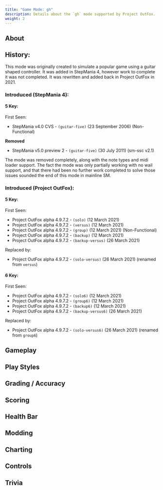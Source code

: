 ```yaml
---
title: "Game Mode: gh"
description: Details about the `gh` mode supported by Project OutFox.
weight: 2
---
```



<!--
insert picture of gameplay 
-->

## About

## History:

This mode was originally created to simulate a popular game using a guitar shaped controller. It was added in StepMania 4, however work to complete it was not completed. It was rewritten and added back in Project OutFox in 2021.

### Introduced (StepMania 4):
#### 5 Key:

First Seen:
 * StepMania v4.0 CVS - ``(guitar-five)`` (23 September 2006) (Non-Functional)

**Removed**
 * StepMania v5.0 preview 2 - ``(guitar-five)`` (30 July 2011) (sm-ssc v2.1)

The mode was removed completely, along with the note types and midi loader support. The fact the mode was only partially working with no wail support, and that there had been no further work completed to solve those issues sounded the end of this mode in mainline SM.


### Introduced (Project OutFox):
#### 5 Key:

First Seen:
 * Project OutFox alpha 4.9.7.2 - ``(solo)`` (12 March 2021)
 * Project OutFox alpha 4.9.7.2 - ``(versus)`` (12 March 2021)
 * Project OutFox alpha 4.9.7.2 - ``(group)`` (12 March 2021) (Non-Functional)
 * Project OutFox alpha 4.9.7.2 - ``(backup)`` (12 March 2021)
 * Project OutFox alpha 4.9.7.2 - ``(backup-versus)`` (26 March 2021)

Replaced by:
 * Project OutFox alpha 4.9.7.2 - ``(solo-versus)`` (26 March 2021) (renamed from ``versus``)

#### 6 Key:

First Seen:
 * Project OutFox alpha 4.9.7.2 - ``(solo6)`` (12 March 2021)
 * Project OutFox alpha 4.9.7.2 - ``(group6)`` (12 March 2021)
 * Project OutFox alpha 4.9.7.2 - ``(backup6)`` (12 March 2021)
 * Project OutFox alpha 4.9.7.2 - ``(backup-versus6)`` (26 March 2021)

Replaced by:
 * Project OutFox alpha 4.9.7.2 - ``(solo-versus6)`` (26 March 2021) (renamed from ``group6``)


## Gameplay

## Play Styles

## Grading / Accuracy

## Scoring

## Health Bar

## Modding

## Charting

## Controls

## Trivia
